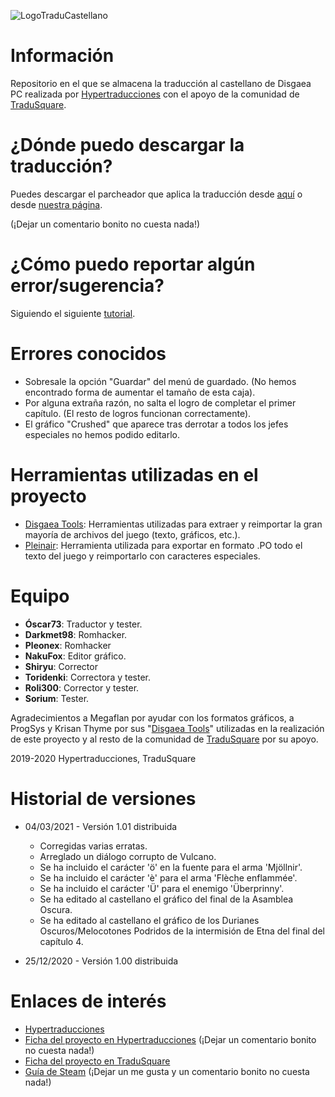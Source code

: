 ![LogoTraduCastellano](https://user-images.githubusercontent.com/25150787/112280871-bd55fc00-8c85-11eb-825f-f721f4568260.png)
# Información
Repositorio en el que se almacena la traducción al castellano de Disgaea PC realizada por [Hypertraducciones](https://hypertraducciones.blogspot.com/) con el apoyo de la comunidad de [TraduSquare](https://tradusquare.es/).
# ¿Dónde puedo descargar la traducción?
Puedes descargar el parcheador que aplica la traducción desde [aquí](https://github.com/Hypertraducciones/Disgaea-PC/releases/download/parcheador-1.0/Instalador.parcheador.Disgaea.PC.zip) o desde [nuestra página](https://hypertraducciones.blogspot.com/p/disgaea-pc.html).

(¡Dejar un comentario bonito no cuesta nada!)

# ¿Cómo puedo reportar algún error/sugerencia?
Siguiendo el siguiente [tutorial](https://github.com/Hypertraducciones/Disgaea-PC/blob/main/issues.md).

# Errores conocidos
* Sobresale la opción "Guardar" del menú de guardado. (No hemos encontrado forma de aumentar el tamaño de esta caja).
* Por alguna extraña razón, no salta el logro de completar el primer capítulo. (El resto de logros funcionan correctamente).
* El gráfico "Crushed" que aparece tras derrotar a todos los jefes especiales no hemos podido editarlo.

# Herramientas utilizadas en el proyecto
* [Disgaea Tools](https://github.com/ProgSys/pg_disatools): Herramientas utilizadas para extraer y reimportar la gran mayoría de archivos del juego (texto, gráficos, etc.).
* [Pleinair](https://github.com/Darkmet98/Pleinair): Herramienta utilizada para exportar en formato .PO todo el texto del juego y reimportarlo con caracteres especiales.

# Equipo
* **Óscar73**: Traductor y tester.
* **Darkmet98**: Romhacker.
* **Pleonex**: Romhacker
* **NakuFox**: Editor gráfico.
* **Shiryu**: Corrector
* **Toridenki**: Correctora y tester.
* **Roli300**: Corrector y tester.
* **Sorium**: Tester.

Agradecimientos a Megaflan por ayudar con los formatos gráficos, a ProgSys y Krisan Thyme por sus "[Disgaea Tools](https://github.com/ProgSys/pg_disatools)" utilizadas en la realización de este proyecto y al resto de la comunidad de [TraduSquare](https://tradusquare.es/) por su apoyo.

2019-2020 Hypertraducciones, TraduSquare

# Historial de versiones
* 04/03/2021 - Versión 1.01 distribuida
  * Corregidas varias erratas.
  * Arreglado un diálogo corrupto de Vulcano.
  * Se ha incluido el carácter 'ö' en la fuente para el arma 'Mjöllnir'.
  * Se ha incluido el carácter 'è' para el arma 'Flèche enflammée'.
  * Se ha incluido el carácter 'Ü' para el enemigo 'Überprinny'.
  * Se ha editado al castellano el gráfico del final de la Asamblea Oscura.
  * Se ha editado al castellano el gráfico de los Durianes Oscuros/Melocotones Podridos de la intermisión de Etna del final del capítulo 4.

* 25/12/2020 - Versión 1.00 distribuida

# Enlaces de interés
* [Hypertraducciones](https://hypertraducciones.blogspot.com/)
* [Ficha del proyecto en Hypertraducciones](https://hypertraducciones.blogspot.com/p/disgaea-pc.html) (¡Dejar un comentario bonito no cuesta nada!)
* [Ficha del proyecto en TraduSquare](https://tradusquare.es/ficha.php?disgaea-pc)
* [Guía de Steam](https://steamcommunity.com/sharedfiles/filedetails/?id=2281932521) (¡Dejar un me gusta y un comentario bonito no cuesta nada!)
